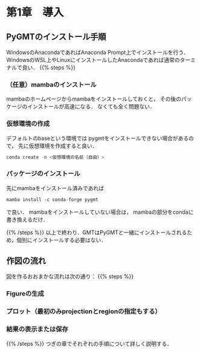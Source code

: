 # 第1章　導入

## PyGMTのインストール手順
WindowsのAnacondaであればAnaconda Prompt上でインストールを行う．
WindowsのWSL上やLinuxにインストールしたAnacondaであれば通常のターミナルで良い．
{{% steps %}}

### （任意）mambaのインストール  
<!--  仮想環境base上で -->
<!--  ```python -->
<!--      conda install -c conda-forge mamba -->
<!--  ``` -->
mambaのホームページからmambaをインストールしておくと，
その後のパッケージのインストールが高速になる．
なくても全く問題ない．
### 仮想環境の作成  
デフォルトのbaseという環境では
pygmtをインストールできない場合があるので，
先に仮想環境を作成すると良い．
```python
conda create -n <仮想環境の名前（自由）>
```
### パッケージのインストール  
先にmambaをインストール済みであれば
```python
mamba install -c conda-forge pygmt
```
で良い．
mambaをインストールしていない場合は，
mambaの部分をcondaに書き換えるだけ．

{{% /steps %}}
以上で終わり．GMTはPyGMTと一緒にインストールされるため，個別にインストールする必要はない．

## 作図の流れ
図を作るおおまかな流れは次の通り：
{{% steps %}}

### Figureの生成
### プロット（最初のみprojectionとregionの指定もする）
### 結果の表示または保存

{{% /steps %}}
つぎの章でそれぞれの手順について詳しく説明する．
<!--  ############################################################################## -->
